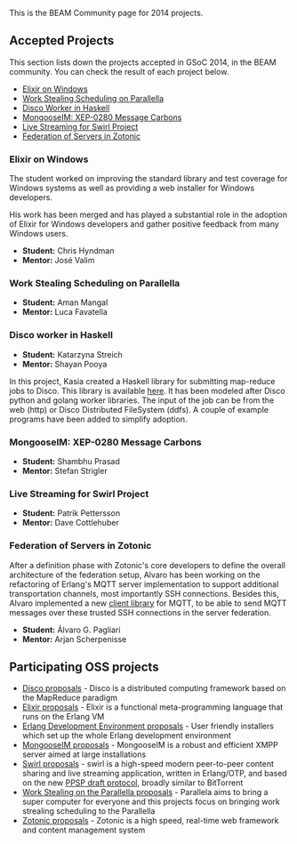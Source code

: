 This is the BEAM Community page for 2014 projects.

## Accepted Projects

This section lists down the projects accepted in GSoC 2014, in the BEAM community. You can check the result of each project below.

* [Elixir on Windows](#elixir-on-windows)
* [Work Stealing Scheduling on Parallella](#work-stealing-scheduling-on-parallella)
* [Disco Worker in Haskell](#disco-worker-in-haskell)
* [MongooseIM: XEP-0280 Message Carbons](#mongooseim-xep-0280-message-carbons)
* [Live Streaming for Swirl Project](#live-streaming-for-swirl-project)
* [Federation of Servers in Zotonic](#federation-of-servers-in-zotonic)

### Elixir on Windows

The student worked on improving the standard library and test coverage for Windows systems as well as providing a web installer for Windows developers.

His work has been merged and has played a substantial role in the adoption of Elixir for Windows developers and gather positive feedback from many Windows users.

* **Student:** Chris Hyndman
* **Mentor:** José Valim

### Work Stealing Scheduling on Parallella

* **Student:** Aman Mangal
* **Mentor:** Luca Favatella

### Disco worker in Haskell

* **Student:** Katarzyna Streich
* **Mentor:** Shayan Pooya

In this project, Kasia created a Haskell library for submitting map-reduce jobs to Disco. This library is available [here](https://github.com/zuzia/haskell_worker). It has been modeled after Disco python and golang worker libraries. The input of the job can be from the web (http) or Disco Distributed FileSystem (ddfs). A couple of example programs have been added to simplify adoption.

### MongooseIM: XEP-0280 Message Carbons

* **Student:** Shambhu Prasad
* **Mentor:** Stefan Strigler

### Live Streaming for Swirl Project

* **Student:** Patrik Pettersson
* **Mentor:** Dave Cottlehuber

### Federation of Servers in Zotonic

After a definition phase with Zotonic's core developers to define the overall architecture of the federation setup, Alvaro has been working on the refactoring of Erlang's MQTT server implementation to support additional transportation channels, most importantly SSH connections. Besides this,  Alvaro implemented a new [client library](https://github.com/alvaropag/emqttcli) for MQTT, to be able to send MQTT messages over these trusted SSH connections in the server federation.

* **Student:** Álvaro G. Pagliari
* **Mentor:** Arjan Scherpenisse

## Participating OSS projects

* [Disco proposals](/2014/Project:-Disco.md) - Disco is a distributed computing framework based on the MapReduce paradigm
* [Elixir proposals](/2014/Project:-Elixir.md) - Elixir is a functional meta-programming language that runs on the Erlang VM
* [Erlang Development Environment proposals](/2014/Project:-Erlang-Development-Environment.md) - User friendly installers which set up the whole Erlang development environment
* [MongooseIM proposals](/2014/Project:-MongooseIM.md) - MongooseIM is a robust and efficient XMPP server aimed at large installations
* [Swirl proposals](/2014/Project:-Swirl.md) - swirl is a high-speed modern peer-to-peer content sharing and live streaming application, written in Erlang/OTP, and based on the new [PPSP draft protocol](http://datatracker.ietf.org/doc/draft-ietf-ppsp-peer-protocol/), broadly similar to BitTorrent
* [Work Stealing on the Parallella proposals](/2014/Project:-Parallella.md) - Parallela aims to bring a super computer for everyone and this projects focus on bringing work strealing scheduling to the Parallella
* [Zotonic proposals](/2014/Project:-Zotonic.md) - Zotonic is a high speed, real-time web framework and content management system 
